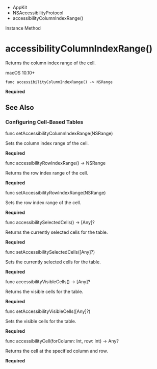 

- AppKit
- NSAccessibilityProtocol
-  accessibilityColumnIndexRange() 

Instance Method

# accessibilityColumnIndexRange()

Returns the column index range of the cell.

macOS 10.10+

``` source
func accessibilityColumnIndexRange() -> NSRange
```

**Required**

## See Also

### Configuring Cell-Based Tables

func setAccessibilityColumnIndexRange(NSRange)

Sets the column index range of the cell.

**Required**

func accessibilityRowIndexRange() -> NSRange

Returns the row index range of the cell.

**Required**

func setAccessibilityRowIndexRange(NSRange)

Sets the row index range of the cell.

**Required**

func accessibilitySelectedCells() -> [Any]?

Returns the currently selected cells for the table.

**Required**

func setAccessibilitySelectedCells([Any]?)

Sets the currently selected cells for the table.

**Required**

func accessibilityVisibleCells() -> [Any]?

Returns the visible cells for the table.

**Required**

func setAccessibilityVisibleCells([Any]?)

Sets the visible cells for the table.

**Required**

func accessibilityCell(forColumn: Int, row: Int) -> Any?

Returns the cell at the specified column and row.

**Required**

